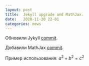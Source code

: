 ```yaml
---
layout: post
title:  Jekyll upgrade and MathJax.
date:   2020-11-20 22-01
categories: news
---
```


Обновили Jykyll [commit](https://github.com/RF-Lab/rf-lab.github.io/commit/4341d1e3cfc037e1a0242247df04002de61e336d).

Добавили MathJax [commit](https://github.com/RF-Lab/rf-lab.github.io/commit/83eabbf57117d8e700cc35acfe99c1c02811d15f).

Пример использования:
$a^2 + b^2 = c^2$
